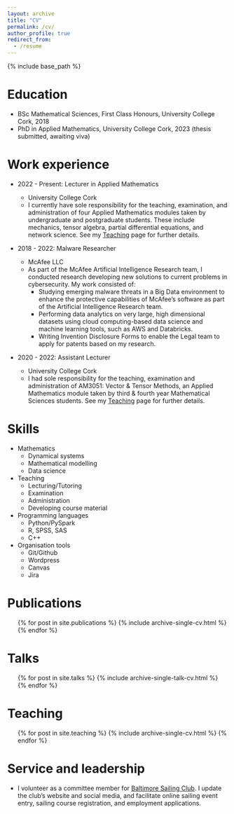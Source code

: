 ```yaml
---
layout: archive
title: "CV"
permalink: /cv/
author_profile: true
redirect_from:
  - /resume
---
```


{% include base_path %}

Education
======
* BSc Mathematical Sciences, First Class Honours, University College Cork, 2018
* PhD in Applied Mathematics, University College Cork, 2023 (thesis submitted, awaiting viva)

Work experience
======

* 2022 - Present: Lecturer in Applied Mathematics
  * University College Cork
  * I currently have sole responsibility for the teaching, examination, and administration of four Applied Mathematics modules taken by undergraduate and postgraduate students. These include mechanics, tensor algebra, partial differential equations, and network science. See my [Teaching](https://pierceryan.github.io/teaching/) page for further details.

* 2018 - 2022: Malware Researcher
  * McAfee LLC
  * As part of the McAfee Artificial Intelligence Research team, I conducted research developing new solutions to
current problems in cybersecurity. My work consisted of:
      * Studying emerging malware threats in a Big Data environment to enhance the protective capabilities of McAfee’s software as part of the Artificial Intelligence Research team.
      * Performing data analytics on very large, high dimensional datasets using cloud computing-based data science and machine learning tools, such as AWS and Databricks.
      * Writing Invention Disclosure Forms to enable the Legal team to apply for patents based on my research.
  
* 2020 - 2022: Assistant Lecturer
  * University College Cork
  * I had sole responsibility for the teaching, examination and administration of AM3051: Vector & Tensor Methods, an Applied Mathematics module taken by third & fourth year Mathematical Sciences students. See my [Teaching](https://pierceryan.github.io/teaching/) page for further details.
  
Skills
======
* Mathematics
  * Dynamical systems
  * Mathematical modelling
  * Data science
* Teaching
  * Lecturing/Tutoring
  * Examination
  * Administration
  * Developing course material
* Programming languages
  * Python/PySpark
  * R, SPSS, SAS
  * C++
* Organisation tools
  * Git/Github
  * Wordpress
  * Canvas
  * Jira

Publications
======
  <ul>{% for post in site.publications %}
    {% include archive-single-cv.html %}
  {% endfor %}</ul>
  
Talks
======
  <ul>{% for post in site.talks %}
    {% include archive-single-talk-cv.html %}
  {% endfor %}</ul>
  
Teaching
======
  <ul>{% for post in site.teaching %}
    {% include archive-single-cv.html %}
  {% endfor %}</ul>
  
Service and leadership
======

* I volunteer as a committee member for [Baltimore Sailing Club](https://www.baltimoresailingclub.ie/). I update the club’s website
and social media, and facilitate online sailing event entry, sailing course registration, and employment applications.
